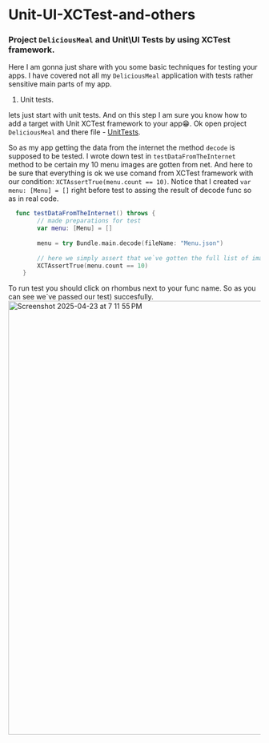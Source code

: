 # Unit-UI-XCTest-and-others

### Project `DeliciousMeal` and Unit\UI Tests by using XCTest framework.
Here I am gonna just share with you some basic techniques for testing your apps. I have covered not all my `DeliciousMeal` application with tests rather sensitive main parts of my app. 

1. Unit tests.

lets just start with unit tests. And on this step I am sure you know how to add a target with Unit XCTest framework to your app😁.
Ok open project `DeliciousMeal` and there file - [UnitTests](https://github.com/Chipset090191/Unit-UI-XCTest-and-others/blob/main/DeliciousMeal%20with%20tests/UnitTests/UnitTests.swift).

So as my app getting the data from the internet the method `decode` is supposed to be tested. I wrote down test in `testDataFromTheInternet` method to be certain my 10 menu images are gotten from net. And here to be sure that everything is ok we use comand from XCTest framework with our condition: `XCTAssertTrue(menu.count == 10)`. Notice that I created `var menu: [Menu] = []` right before test to assing the result of decode func so as in real code.
```swift
  func testDataFromTheInternet() throws {
        // made preparations for test
        var menu: [Menu] = []
        
        menu = try Bundle.main.decode(fileName: "Menu.json")
        
        // here we simply assert that we`ve gotten the full list of images
        XCTAssertTrue(menu.count == 10)
    }
```
To run test you should click on rhombus next to your func name. So as you can see we`ve passed our test) succesfully.
<img width="867" alt="Screenshot 2025-04-23 at 7 11 55 PM" src="https://github.com/user-attachments/assets/26c2cd18-9c27-4c26-a45f-d5f6eeae0975" />


